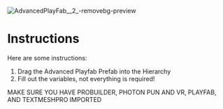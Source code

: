 ![AdvancedPlayFab__2_-removebg-preview](https://user-images.githubusercontent.com/125162270/231316691-fdf08a86-1339-4960-b28e-a8f5d64ba26a.png)

# Instructions
Here are some instructions:


1. Drag the Advanced Playfab Prefab into the Hierarchy
2. Fill out the variables, not everything is required!

MAKE SURE YOU HAVE PROBUILDER, PHOTON PUN AND VR, PLAYFAB, AND TEXTMESHPRO IMPORTED
